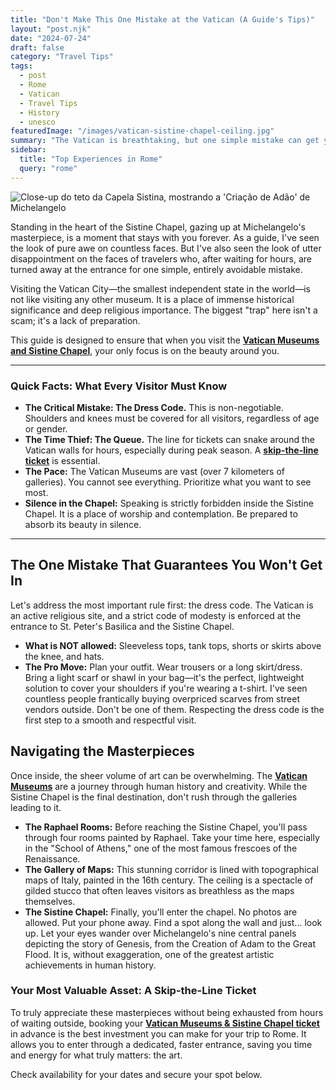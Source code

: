 ```yaml
---
title: "Don't Make This One Mistake at the Vatican (A Guide's Tips)"
layout: "post.njk"
date: "2024-07-24"
draft: false
category: "Travel Tips"
tags:
  - post
  - Rome
  - Vatican
  - Travel Tips
  - History
  - unesco
featuredImage: "/images/vatican-sistine-chapel-ceiling.jpg"
summary: "The Vatican is breathtaking, but one simple mistake can get you denied entry. Learn the crucial dress code rule and other essential tips for a seamless visit to the Sistine Chapel and Vatican Museums."
sidebar:
  title: "Top Experiences in Rome"
  query: "rome"
---
```


![Close-up do teto da Capela Sistina, mostrando a 'Criação de Adão' de Michelangelo](/images/vatican-sistine-chapel-ceiling.jpg)


Standing in the heart of the Sistine Chapel, gazing up at Michelangelo's masterpiece, is a moment that stays with you forever. As a guide, I've seen the look of pure awe on countless faces. But I've also seen the look of utter disappointment on the faces of travelers who, after waiting for hours, are turned away at the entrance for one simple, entirely avoidable mistake.

Visiting the Vatican City—the smallest independent state in the world—is not like visiting any other museum. It is a place of immense historical significance and deep religious importance. The biggest "trap" here isn't a scam; it's a lack of preparation.

This guide is designed to ensure that when you visit the [**Vatican Museums and Sistine Chapel**](https://www.getyourguide.com.br/roma-l33/bilhete-de-entrada-sem-fila-para-os-museus-do-vaticano-e-a-capela-sistina-t478473/?partner_id=PMW7G72&cmp=share_to_earn), your only focus is on the beauty around you.

<div data-gyg-href="https://widget.getyourguide.com/default/availability.frame" data-gyg-tour-id="478473" data-gyg-locale-code="en-US" data-gyg-currency="EUR" data-gyg-widget="availability" data-gyg-variant="horizontal" data-gyg-partner-id="PMW7G72"></div>

---
### **Quick Facts: What Every Visitor Must Know**

*   **The Critical Mistake: The Dress Code.** This is non-negotiable. Shoulders and knees must be covered for all visitors, regardless of age or gender.
*   **The Time Thief: The Queue.** The line for tickets can snake around the Vatican walls for hours, especially during peak season. A [**skip-the-line ticket**](https://www.getyourguide.com.br/roma-l33/bilhete-de-entrada-sem-fila-para-os-museus-do-vaticano-e-a-capela-sistina-t478473/?partner_id=PMW7G72&cmp=share_to_earn) is essential.
*   **The Pace:** The Vatican Museums are vast (over 7 kilometers of galleries). You cannot see everything. Prioritize what you want to see most.
*   **Silence in the Chapel:** Speaking is strictly forbidden inside the Sistine Chapel. It is a place of worship and contemplation. Be prepared to absorb its beauty in silence.
---

## The One Mistake That Guarantees You Won't Get In

Let's address the most important rule first: the dress code. The Vatican is an active religious site, and a strict code of modesty is enforced at the entrance to St. Peter's Basilica and the Sistine Chapel.

*   **What is NOT allowed:** Sleeveless tops, tank tops, shorts or skirts above the knee, and hats.
*   **The Pro Move:** Plan your outfit. Wear trousers or a long skirt/dress. Bring a light scarf or shawl in your bag—it's the perfect, lightweight solution to cover your shoulders if you're wearing a t-shirt. I've seen countless people frantically buying overpriced scarves from street vendors outside. Don't be one of them. Respecting the dress code is the first step to a smooth and respectful visit.

## Navigating the Masterpieces

Once inside, the sheer volume of art can be overwhelming. The [**Vatican Museums**](https://www.getyourguide.com.br/roma-l33/bilhete-de-entrada-sem-fila-para-os-museus-do-vaticano-e-a-capela-sistina-t478473/?partner_id=PMW7G72&cmp=share_to_earn) are a journey through human history and creativity. While the Sistine Chapel is the final destination, don't rush through the galleries leading to it.

<div data-gyg-href="https://widget.getyourguide.com/default/availability.frame" data-gyg-tour-id="478473" data-gyg-locale-code="en-US" data-gyg-currency="EUR" data-gyg-widget="availability" data-gyg-variant="horizontal" data-gyg-partner-id="PMW7G72"></div>

*   **The Raphael Rooms:** Before reaching the Sistine Chapel, you'll pass through four rooms painted by Raphael. Take your time here, especially in the "School of Athens," one of the most famous frescoes of the Renaissance.
*   **The Gallery of Maps:** This stunning corridor is lined with topographical maps of Italy, painted in the 16th century. The ceiling is a spectacle of gilded stucco that often leaves visitors as breathless as the maps themselves.
*   **The Sistine Chapel:** Finally, you'll enter the chapel. No photos are allowed. Put your phone away. Find a spot along the wall and just... look up. Let your eyes wander over Michelangelo's nine central panels depicting the story of Genesis, from the Creation of Adam to the Great Flood. It is, without exaggeration, one of the greatest artistic achievements in human history.

### Your Most Valuable Asset: A Skip-the-Line Ticket

To truly appreciate these masterpieces without being exhausted from hours of waiting outside, booking your [**Vatican Museums & Sistine Chapel ticket**](https://www.getyourguide.com.br/roma-l33/bilhete-de-entrada-sem-fila-para-os-museus-do-vaticano-e-a-capela-sistina-t478473/?partner_id=PMW7G72&cmp=share_to_earn) in advance is the best investment you can make for your trip to Rome. It allows you to enter through a dedicated, faster entrance, saving you time and energy for what truly matters: the art.

Check availability for your dates and secure your spot below.

<div data-gyg-href="https://widget.getyourguide.com/default/availability.frame" data-gyg-tour-id="478473" data-gyg-locale-code="en-US" data-gyg-currency="EUR" data-gyg-widget="availability"
data-gyg-variant="horizontal" data-gyg-partner-id="PMW7G72"></div>